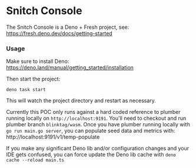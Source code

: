 # Snitch Console

The Snitch Console is a Deno + Fresh project, see:
https://fresh.deno.dev/docs/getting-started

### Usage

Make sure to install Deno: https://deno.land/manual/getting_started/installation

Then start the project:

```
deno task start
```

This will watch the project directory and restart as necessary.

Currently this POC only runs against a hard coded reference to plumber running
locally on `http://localhost:9191`. You'll need to checkout and run plumber
branch `blinktag/wasm`. Once you have plumber running locally with `go run main.go server`,
you can populate seed data and metrics with: http://localhost:9191/v1/temp-populate

If you make any significant Deno lib and/or configuration changes and your IDE gets 
confused, you can force update the Deno lib cache with `deno cache --reload main.ts`
